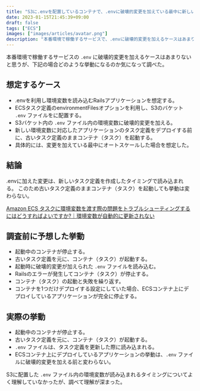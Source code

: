 ```yaml
---
title: "S3に.envを配置しているコンテナで、.envに破壊的変更を加えている最中に新しいコンテナが起動するとどうなるのか調べた"
date: 2023-01-15T21:45:39+09:00
draft: false
tags: ["ECS"]
images: ["images/articles/avatar.png"]
description: "本番環境で稼働するサービスで、.envに破壊的変更を加えるケースはあまりないと思うが、下記の場合どのような挙動になるのか気になって調べた。結論として、.envに加えた変更は、新しいタスク定義を作成したタイミングで読み込まれる。このため古いタスク定義のままコンテナ（タスク）を起動しても挙動は変わらない。"
---
```


本番環境で稼働するサービスの `.env` に破壊的変更を加えるケースはあまりないと思うが、下記の場合どのような挙動になるのか気になって調べた。

## 想定するケース

- .envを利用し環境変数を読み込むRailsアプリケーションを想定する。
- ECSタスク定義のenvironmentFilesオプションを利用し、S3のバケット `.env` ファイルをに配置する。
- S3バケット内の `.env` ファイル内の環境変数に破壊的変更を加える。
- 新しい環境変数に対応したアプリケーションのタスク定義をデプロイする前に、古いタスク定義のままコンテナ（タスク）を起動する。
- 具体的には、変更を加えている最中にオートスケールした場合を想定した。

## 結論

.envに加えた変更は、新しいタスク定義を作成したタイミングで読み込まれる。
このため古いタスク定義のままコンテナ（タスク）を起動しても挙動は変わらない。

[Amazon ECS タスクに環境変数を渡す際の問題をトラブルシューティングするにはどうすればよいですか?｜環境変数が自動的に更新されない](https://aws.amazon.com/jp/premiumsupport/knowledge-center/ecs-task-environment-variables/#%E7%92%B0%E5%A2%83%E5%A4%89%E6%95%B0%E3%81%8C%E8%87%AA%E5%8B%95%E7%9A%84%E3%81%AB%E6%9B%B4%E6%96%B0%E3%81%95%E3%82%8C%E3%81%AA%E3%81%84)

## 調査前に予想した挙動

- 起動中のコンテナが停止する。
- 古いタスク定義を元に、コンテナ（タスク）が起動する。
- 起動時に破壊的変更が加えられた `.env` ファイルを読み込む。
- Railsのエラーが発生してコンテナ（タスク）が停止する。
- コンテナ（タスク）の起動と失敗を繰り返す。
- コンテナを1つだけデプロイする設定にしていた場合、ECSコンテナ上にデプロイしているアプリケーションが完全に停止する。

## 実際の挙動

- 起動中のコンテナが停止する。
- 古いタスク定義を元に、コンテナ（タスク）が起動する。
- `.env` ファイルは、タスク定義を更新した際に読み込まれる。
- ECSコンテナ上にデプロイしているアプリケーションの挙動は、`.env` ファイルに破壊的変更を加える前と変わらない。

S3に配置した `.env` ファイル内の環境変数が読み込まれるタイミングについてよく理解していなかったが、調べて理解が深まった。
